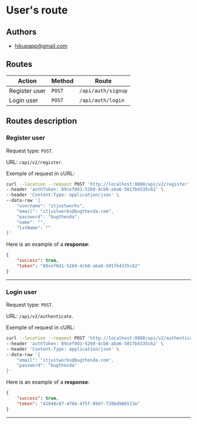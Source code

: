 # **User's route**

## **Authors**

- hikupapp@gmail.com

## **Routes**

| Action | Method | Route |
| ---- | ---- | ---- |
| Register user | `POST` | `/api/auth/signup` |
| Login user | `POST` | `/api/auth/login` |

## **Routes description**

### **Register user**

Request type: `POST`.

URL: `/api/v2/register`.

Exemple of request in cURL:
```bash
curl --location --request POST 'http://localhost:8080/api/v2/register' \
--header 'authToken: 89cef0d1-5269-4cb0-aba6-501fb4335c62' \
--header 'Content-Type: application/json' \
--data-raw '{
    "username": "itjustworks",
    "email": "itjustworks@bugthesda.com",
    "password": "bugthesda",
    "name": "",
    "lstName": ""
}'
```

Here is an example of a **response**:
```json
{
    "success": true,
    "token": "89cef0d1-5269-4cb0-aba6-501fb4335c62"
}
```
____
### **Login user**

Request type: `POST`.

URL: `/api/v2/authenticate`.

Exemple of request in cURL:
```bash
curl --location --request POST 'http://localhost:8080/api/v2/authenticate' \
--header 'authToken: 89cef0d1-5269-4cb0-aba6-501fb4335c62' \
--header 'Content-Type: application/json' \
--data-raw '{
    "email": "itjustworks@bugthesda.com",
    "password": "bugthesda"
}'
```

Here is an example of a **response**:
```json
{
    "success": true,
    "token": "41948c87-4766-4f5f-89d7-f28bd986513e"
}
```
____
